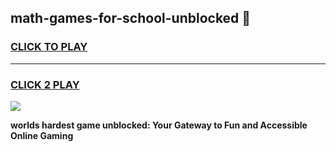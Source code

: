
## math-games-for-school-unblocked 👋
<h3>
<a href="https://premium.freeplayer.one?title=math-games-for-school-unblocked&ref=14F">CLICK TO PLAY</a></h3>
<hr>

<h3>
<a href="https://premium.freeplayer.one?title=math-games-for-school-unblocked&ref=14F">CLICK 2 PLAY</a>
  
</h3>

<a href="https://premium.freeplayer.one?title=math-games-for-school-unblocked&ref=12F/"><img src="https://clearcache.store/games.png"></a>


**worlds hardest game unblocked: Your Gateway to Fun and Accessible Online Gaming**
